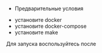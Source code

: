 * Предварительные условия
- установите docker
- установите docker-compose
- установите make

Для запуска воспользуйтесь после